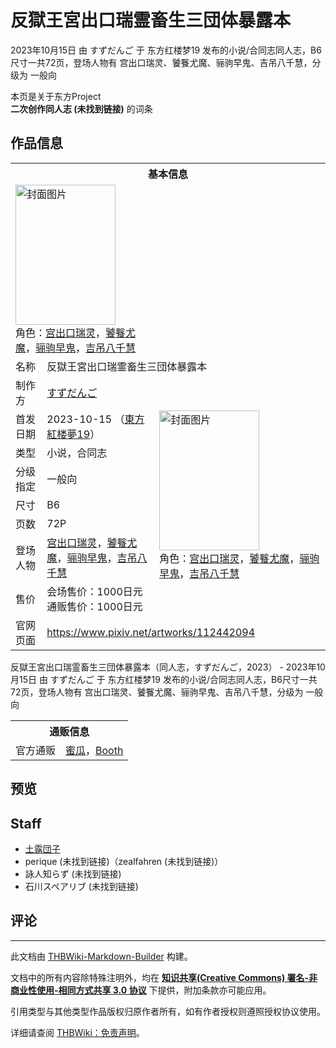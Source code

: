 # 反獄王宮出口瑞霊畜生三団体暴露本

<!-- source html: G:\repos\THBWiki-Markdown-Builder\THBWikiMarkdown\Temp\main\e\e2\ns0%3A%E5%8F%8D%E7%8D%84%E7%8E%8B%E5%AE%AE%E5%87%BA%E5%8F%A3%E7%91%9E%E9%9C%8A%E7%95%9C%E7%94%9F%E4%B8%89%E5%9B%A3%E4%BD%93%E6%9A%B4%E9%9C%B2%E6%9C%AC.html -->

2023年10月15日 由 すずだんご 于 东方红楼梦19 发布的小说/合同志同人志，B6尺寸一共72页，登场人物有 宫出口瑞灵、饕餮尤魔、骊驹早鬼、吉吊八千慧，分级为 一般向

本页是关于东方Project  
 **二次创作同人志 (未找到链接)** 的词条
## 作品信息

<table><tbody><tr><th colspan="3">基本信息</th></tr><tr><td class="cover-artwork-mobile" colspan="2"><a href="./文件-反獄王宮出口瑞霊畜生三団体暴露本封面.jpg.md" class="image" title="封面图片"><img alt="封面图片" src="https://upload.thwiki.cc/thumb/0/06/%E5%8F%8D%E7%8D%84%E7%8E%8B%E5%AE%AE%E5%87%BA%E5%8F%A3%E7%91%9E%E9%9C%8A%E7%95%9C%E7%94%9F%E4%B8%89%E5%9B%A3%E4%BD%93%E6%9A%B4%E9%9C%B2%E6%9C%AC%E5%B0%81%E9%9D%A2.jpg/160px-%E5%8F%8D%E7%8D%84%E7%8E%8B%E5%AE%AE%E5%87%BA%E5%8F%A3%E7%91%9E%E9%9C%8A%E7%95%9C%E7%94%9F%E4%B8%89%E5%9B%A3%E4%BD%93%E6%9A%B4%E9%9C%B2%E6%9C%AC%E5%B0%81%E9%9D%A2.jpg" decoding="async" loading="lazy" width="160" height="224" srcset="https://upload.thwiki.cc/thumb/0/06/%E5%8F%8D%E7%8D%84%E7%8E%8B%E5%AE%AE%E5%87%BA%E5%8F%A3%E7%91%9E%E9%9C%8A%E7%95%9C%E7%94%9F%E4%B8%89%E5%9B%A3%E4%BD%93%E6%9A%B4%E9%9C%B2%E6%9C%AC%E5%B0%81%E9%9D%A2.jpg/240px-%E5%8F%8D%E7%8D%84%E7%8E%8B%E5%AE%AE%E5%87%BA%E5%8F%A3%E7%91%9E%E9%9C%8A%E7%95%9C%E7%94%9F%E4%B8%89%E5%9B%A3%E4%BD%93%E6%9A%B4%E9%9C%B2%E6%9C%AC%E5%B0%81%E9%9D%A2.jpg 1.5x, https://upload.thwiki.cc/thumb/0/06/%E5%8F%8D%E7%8D%84%E7%8E%8B%E5%AE%AE%E5%87%BA%E5%8F%A3%E7%91%9E%E9%9C%8A%E7%95%9C%E7%94%9F%E4%B8%89%E5%9B%A3%E4%BD%93%E6%9A%B4%E9%9C%B2%E6%9C%AC%E5%B0%81%E9%9D%A2.jpg/319px-%E5%8F%8D%E7%8D%84%E7%8E%8B%E5%AE%AE%E5%87%BA%E5%8F%A3%E7%91%9E%E9%9C%8A%E7%95%9C%E7%94%9F%E4%B8%89%E5%9B%A3%E4%BD%93%E6%9A%B4%E9%9C%B2%E6%9C%AC%E5%B0%81%E9%9D%A2.jpg 2x" data-file-width="642" data-file-height="900"></a><div class="cover-char">角色：<a href="./宫出口瑞灵.md" title="宫出口瑞灵">宫出口瑞灵</a>，<a href="./饕餮尤魔.md" title="饕餮尤魔">饕餮尤魔</a>，<a href="./骊驹早鬼.md" title="骊驹早鬼">骊驹早鬼</a>，<a href="./吉吊八千慧.md" title="吉吊八千慧">吉吊八千慧</a></div></td>
</tr><tr><td class="label">名称</td><td colspan="2"> 反獄王宮出口瑞霊畜生三団体暴露本 </td></tr><tr><td class="label">制作方</td><td><a href="./すずだんご.md" title="すずだんご">すずだんご</a></td><td class="cover-artwork" rowspan="8" style="min-width:224px;"><a href="./文件-反獄王宮出口瑞霊畜生三団体暴露本封面.jpg.md" class="image" title="封面图片"><img alt="封面图片" src="https://upload.thwiki.cc/thumb/0/06/%E5%8F%8D%E7%8D%84%E7%8E%8B%E5%AE%AE%E5%87%BA%E5%8F%A3%E7%91%9E%E9%9C%8A%E7%95%9C%E7%94%9F%E4%B8%89%E5%9B%A3%E4%BD%93%E6%9A%B4%E9%9C%B2%E6%9C%AC%E5%B0%81%E9%9D%A2.jpg/160px-%E5%8F%8D%E7%8D%84%E7%8E%8B%E5%AE%AE%E5%87%BA%E5%8F%A3%E7%91%9E%E9%9C%8A%E7%95%9C%E7%94%9F%E4%B8%89%E5%9B%A3%E4%BD%93%E6%9A%B4%E9%9C%B2%E6%9C%AC%E5%B0%81%E9%9D%A2.jpg" decoding="async" loading="lazy" width="160" height="224" srcset="https://upload.thwiki.cc/thumb/0/06/%E5%8F%8D%E7%8D%84%E7%8E%8B%E5%AE%AE%E5%87%BA%E5%8F%A3%E7%91%9E%E9%9C%8A%E7%95%9C%E7%94%9F%E4%B8%89%E5%9B%A3%E4%BD%93%E6%9A%B4%E9%9C%B2%E6%9C%AC%E5%B0%81%E9%9D%A2.jpg/240px-%E5%8F%8D%E7%8D%84%E7%8E%8B%E5%AE%AE%E5%87%BA%E5%8F%A3%E7%91%9E%E9%9C%8A%E7%95%9C%E7%94%9F%E4%B8%89%E5%9B%A3%E4%BD%93%E6%9A%B4%E9%9C%B2%E6%9C%AC%E5%B0%81%E9%9D%A2.jpg 1.5x, https://upload.thwiki.cc/thumb/0/06/%E5%8F%8D%E7%8D%84%E7%8E%8B%E5%AE%AE%E5%87%BA%E5%8F%A3%E7%91%9E%E9%9C%8A%E7%95%9C%E7%94%9F%E4%B8%89%E5%9B%A3%E4%BD%93%E6%9A%B4%E9%9C%B2%E6%9C%AC%E5%B0%81%E9%9D%A2.jpg/319px-%E5%8F%8D%E7%8D%84%E7%8E%8B%E5%AE%AE%E5%87%BA%E5%8F%A3%E7%91%9E%E9%9C%8A%E7%95%9C%E7%94%9F%E4%B8%89%E5%9B%A3%E4%BD%93%E6%9A%B4%E9%9C%B2%E6%9C%AC%E5%B0%81%E9%9D%A2.jpg 2x" data-file-width="642" data-file-height="900"></a><div class="cover-char">角色：<a href="./宫出口瑞灵.md" title="宫出口瑞灵">宫出口瑞灵</a>，<a href="./饕餮尤魔.md" title="饕餮尤魔">饕餮尤魔</a>，<a href="./骊驹早鬼.md" title="骊驹早鬼">骊驹早鬼</a>，<a href="./吉吊八千慧.md" title="吉吊八千慧">吉吊八千慧</a></div></td>
</tr><tr><td class="label">首发日期</td><td>2023-10-15&#160;（<a href="/展会作品列表?e=%E4%B8%9C%E6%96%B9%E7%BA%A2%E6%A5%BC%E6%A2%A6%2319">東方紅楼夢19</a>）</td></tr><tr><td class="label">类型</td><td>小说，合同志</td></tr><tr><td class="label">分级指定</td><td>一般向</td></tr><tr><td class="label">尺寸</td><td>B6</td></tr><tr><td class="label">页数</td><td>72P</td></tr><tr><td class="label">登场人物</td><td><a href="./宫出口瑞灵.md" title="宫出口瑞灵">宫出口瑞灵</a>，<a href="./饕餮尤魔.md" title="饕餮尤魔">饕餮尤魔</a>，<a href="./骊驹早鬼.md" title="骊驹早鬼">骊驹早鬼</a>，<a href="./吉吊八千慧.md" title="吉吊八千慧">吉吊八千慧</a></td></tr><tr><td class="label">售价</td><td>会场售价：1000日元<br>通贩售价：1000日元</td></tr>
<tr><td class="label">官网页面</td><td colspan="2"><a rel="nofollow" class="external free" href="https://www.pixiv.net/artworks/112442094">https://www.pixiv.net/artworks/112442094</a></td></tr></tbody></table>

反獄王宮出口瑞霊畜生三団体暴露本（同人志，すずだんご，2023） - 2023年10月15日 由 すずだんご 于 东方红楼梦19 发布的小说/合同志同人志，B6尺寸一共72页，登场人物有 宫出口瑞灵、饕餮尤魔、骊驹早鬼、吉吊八千慧，分级为 一般向

<table><tbody><tr><th colspan="3">通贩信息</th></tr><tr><td class="label">官方通贩</td><td colspan="2"><a rel="nofollow" class="external text" href="https://www.melonbooks.co.jp/detail/detail.php?product_id=2112659">蜜瓜</a>，<a rel="nofollow" class="external text" href="https://suzudango.booth.pm/items/5138205">Booth</a></td></tr></tbody></table>


## 预览
## Staff
- [土露団子](./土露団子.md)
- perique (未找到链接)（zealfahren (未找到链接)）
- 詠人知らず (未找到链接)
- 石川スペアリブ (未找到链接)

## 评论




---

此文档由 [THBWiki-Markdown-Builder](https://github.com/Delsin-Yu/THBWiki-Markdown-Builder) 构建。

文档中的所有内容除特殊注明外，均在 [**知识共享(Creative Commons) 署名-非商业性使用-相同方式共享 3.0 协议**](https://creativecommons.org/licenses/by-sa/3.0/deed.zh-hans) 下提供，附加条款亦可能应用。

引用类型与其他类型作品版权归原作者所有，如有作者授权则遵照授权协议使用。

详细请查阅 [THBWiki：免责声明](https://thbwiki.cc/THBWiki:%E5%85%8D%E8%B4%A3%E5%A3%B0%E6%98%8E)。

